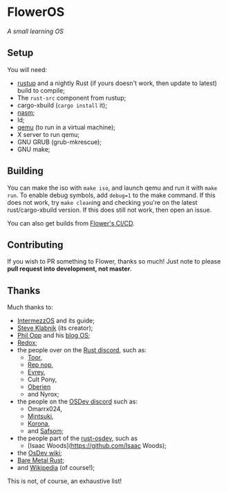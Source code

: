 # FlowerOS

*A small learning OS*

## Setup

You will need:
 - [rustup](https://rustup.rs) and a nightly Rust (if yours doesn't work, then update to latest) build to compile;
 - The `rust-src` component from rustup;
 - cargo-xbuild (`cargo install` it);
 - [nasm](http://www.nasm.us/);
 - ld;
 - [qemu](https://www.qemu.org/) (to run in a virtual machine);
 - X server to run qemu;
 - GNU GRUB (grub-mkrescue);
 - GNU make;

## Building

You can make the iso with `make iso`, and launch qemu and run it with `make run`. To enable debug symbols,
add `debug=1` to the make command. If this does not work, try `make clean`ing and checking you're on the latest 
rust/cargo-xbuild version. If this does still not work, then open an issue.

You can also get builds from [Flower's CI/CD](https://ci.gegy1000.net/job/Flower/).

## Contributing

If you wish to PR something to Flower, thanks so much! Just note to please **pull request into development, not master**.

## Thanks

Much thanks to:
 - [IntermezzOS](https://intermezzos.github.io) and its guide;
 - [Steve Klabnik](https://http://www.steveklabnik.com/) (its creator);
 - [Phil Opp](https://phil-opp.com) and his [blog OS](https://os.phil-opp.com);
 - [Redox](https://github.com/redox-os);
 - the people over on the [Rust discord](https://discord.me/rust-lang), such as:
   - [Toor](https://github.com/too-r),
   - [Rep nop](https://github.com/repnop), 
   - [Evrey](https://github.com/Evrey), 
   - Cult Pony,
   - [Oberien](https://github.com/oberien) 
   - and Nyrox;
 - the people on the [OSDev discord](https://discordapp.com/invite/aJPTY8Y) such as:
   - Omarrx024, 
   - [Mintsuki](https://github.com/mintsuki), 
   - [Korona](https://github.com/avdgrinten), 
   - and [Safsom](https://github.com/asfsom);
 - the people part of the [rust-osdev](https://github.com/rust-osdev), such as
   - [Isaac Woods](https://github.com/Isaac Woods);
 - the [OsDev wiki](http://wiki.osdev.org);
 - [Bare Metal Rust](http://www.randomhacks.net/bare-metal-rust/);
 - and [Wikipedia](https://wikipedia.org) (of course!);

This is not, of course, an exhaustive list! 
